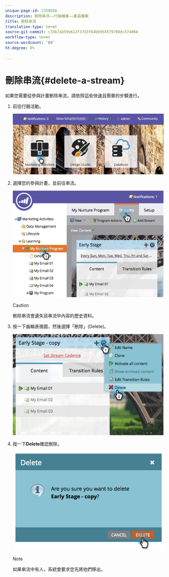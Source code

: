 ```yaml
---
unique-page-id: 2359936
description: 刪除串流——行銷檔案——產品檔案
title: 刪除串流
translation-type: tm+mt
source-git-commit: c33b7ab59e612f37d3f64bb954579700dc574068
workflow-type: tm+mt
source-wordcount: '89'
ht-degree: 0%

---
```



# 刪除串流{#delete-a-stream}

如果您需要從參與計畫刪除串流，請依照這些快速且簡單的步驟進行。

1. 前往行銷活動。

   ![](assets/login-marketing-activities-1.png)

1. 選擇您的參與計畫，並前往串流。

   ![](assets/cloneasteam-2.jpg)

   >[!CAUTION]
   >
   >刪除串流會遺失該串流中內容的歷史資料。

1. 按一下齒輪表徵圖，然後選擇「刪除」(Delete)。

   ![](assets/image2014-9-15-17-3a47-3a27.png)

1. 按一下&#x200B;**Delete**&#x200B;確認刪除。

   ![](assets/image2014-9-15-17-3a47-3a31.png)

   >[!NOTE]
   >
   >如果串流中有人，系統會要求您先將他們移出。[](../../../../product-docs/core-marketo-concepts/smart-campaigns/program-flow-actions/change-engagement-program-stream.md)

